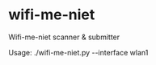 # wifi-me-niet
Wifi-me-niet scanner &amp; submitter



Usage:
./wifi-me-niet.py --interface wlan1


